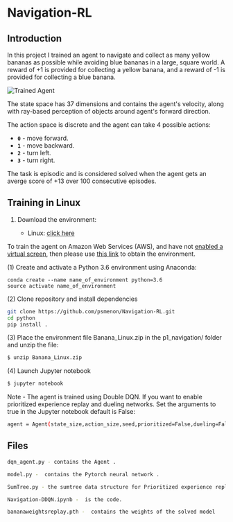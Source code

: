 [//]: # (Image References)

[image]: https://user-images.githubusercontent.com/10624937/42135619-d90f2f28-7d12-11e8-8823-82b970a54d7e.gif "Trained Agent"

# Navigation-RL

## Introduction

In this project I trained an agent to navigate and collect as many yellow bananas as possible while avoiding blue bananas in a large, square world. A reward of +1 is provided for collecting a yellow banana, and a reward of -1 is provided for collecting a blue banana.

![Trained Agent][image]

The state space has 37 dimensions and contains the agent's velocity, along with ray-based perception of objects around agent's forward direction.

The action space is discrete and the agent can take 4 possible actions:

- **`0`** - move forward.
- **`1`** - move backward.
- **`2`** - turn left.
- **`3`** - turn right.

The task is episodic and is considered solved when the agent gets an averge score of +13 over 100 consecutive episodes.

## Training in Linux

1. Download the environment:  

    - Linux: [click here](https://s3-us-west-1.amazonaws.com/udacity-drlnd/P1/Banana/Banana_Linux.zip)
    
To train the agent on Amazon Web Services (AWS), and have not [enabled a virtual screen](https://github.com/Unity-Technologies/ml-agents/blob/master/docs/Training-on-Amazon-Web-Service.md), then please use [this link](https://s3-us-west-1.amazonaws.com/udacity-drlnd/P1/Banana/Banana_Linux_NoVis.zip) to obtain the environment.

(1) Create and activate a Python 3.6 environment using Anaconda:
   
   	conda create --name name_of_environment python=3.6
	source activate name_of_environment

(2) Clone repository and install dependencies

```bash
git clone https://github.com/psmenon/Navigation-RL.git
cd python
pip install .
```

(3) Place the environment file Banana_Linux.zip in the p1_navigation/ folder and unzip the file:

```bash
$ unzip Banana_Linux.zip
```

(4)  Launch Jupyter notebook

```bash
$ jupyter notebook
```

Note - The agent is trained using Double DQN. If you want to enable prioritized experience replay and dueling networks. Set the arguments to true in the Jupyter notebook default is False:

```bash
agent = Agent(state_size,action_size,seed,prioritized=False,dueling=False)
```

## Files
```bash
dqn_agent.py - contains the Agent .

model.py -  contains the Pytorch neural network .

SumTree.py - the sumtree data structure for Prioritized experience replay

Navigation-DDQN.ipynb -  is the code.

bananaweightsreplay.pth -  contains the weights of the solved model
```
